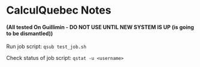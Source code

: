 # CalculQuebec Notes
#### (All tested On Guillimin - DO NOT USE UNTIL NEW SYSTEM IS UP (is going to be dismantled))

Run job script:
` qsub test_job.sh `

Check status of job script:
` qstat -u <username> `
